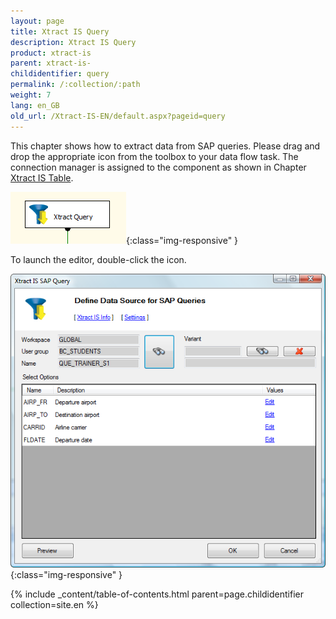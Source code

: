 ```yaml
---
layout: page
title: Xtract IS Query
description: Xtract IS Query
product: xtract-is
parent: xtract-is-
childidentifier: query
permalink: /:collection/:path
weight: 7
lang: en_GB
old_url: /Xtract-IS-EN/default.aspx?pageid=query
---
```


This chapter shows how to extract data from SAP queries.
Please drag and drop the appropriate icon from the toolbox to your data flow task. The connection manager is assigned to the component as shown in Chapter [Xtract IS Table](./table).

![Query-01](/img/content/Query-01.png){:class="img-responsive" }

To launch the editor, double-click the icon.

![Query-02](/img/content/Query-02.png){:class="img-responsive" }

{% include _content/table-of-contents.html parent=page.childidentifier collection=site.en %}
